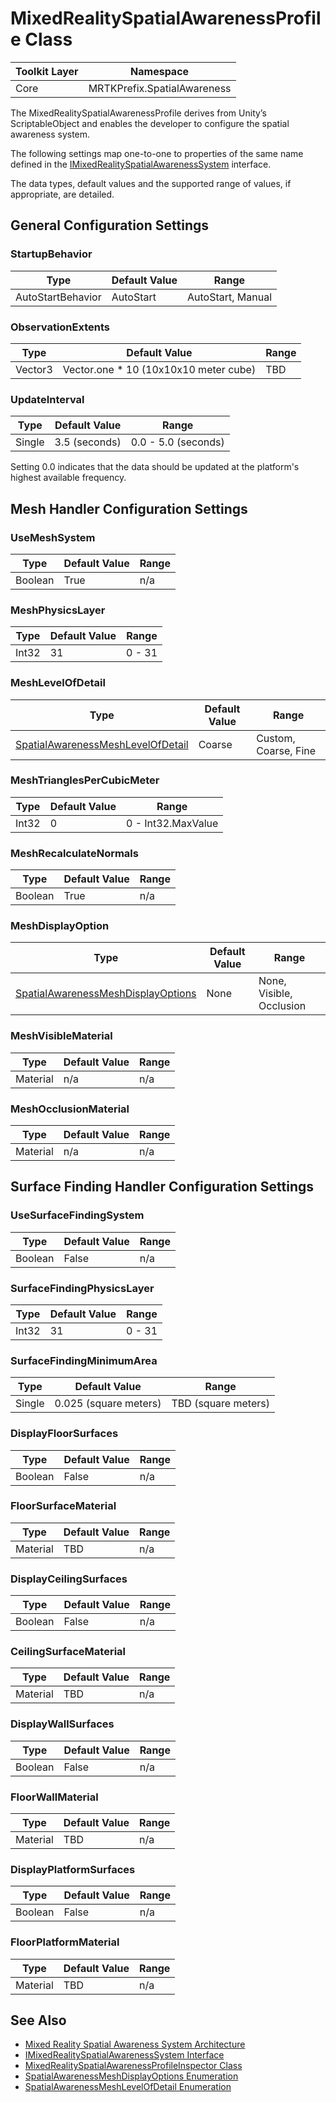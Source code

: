 # MixedRealitySpatialAwarenessProfile Class

| Toolkit Layer | Namespace |
| --- | --- |
| Core | MRTKPrefix.SpatialAwareness |

The MixedRealitySpatialAwarenessProfile derives from Unity’s ScriptableObject and enables the developer to configure the spatial awareness system.

The following settings map one-to-one to properties of the same name defined in the [IMixedRealitySpatialAwarenessSystem](IMixedRealitySpatialAwarenessSystem.md) interface.

The data types, default values and the supported range of values, if appropriate, are detailed.

## General Configuration Settings

### StartupBehavior

| Type | Default Value | Range |
| --- | --- | --- |
| AutoStartBehavior | AutoStart | AutoStart, Manual |

### ObservationExtents

| Type | Default Value | Range |
| --- | --- | --- |
| Vector3 | Vector.one * 10 (10x10x10 meter cube) | TBD |

### UpdateInterval

| Type | Default Value | Range |
| --- | --- | --- |
| Single | 3.5 (seconds) | 0.0 - 5.0 (seconds) |

Setting 0.0 indicates that the data should be updated at the platform's highest available frequency.

## Mesh Handler Configuration Settings

### UseMeshSystem

| Type | Default Value | Range |
| --- | --- | --- |
| Boolean | True | n/a |

### MeshPhysicsLayer

| Type | Default Value | Range |
| --- | --- | --- |
| Int32 | 31 | 0 - 31 |

### MeshLevelOfDetail

| Type | Default Value | Range |
| --- | --- | --- |
| [SpatialAwarenessMeshLevelOfDetail](SpatialAwarenessMeshLevelOfDetail.md) | Coarse | Custom, Coarse, Fine |

### MeshTrianglesPerCubicMeter

| Type | Default Value | Range |
| --- | --- | --- |
| Int32 | 0 | 0 - Int32.MaxValue |

### MeshRecalculateNormals

| Type | Default Value | Range |
| --- | --- | --- |
| Boolean | True | n/a |

### MeshDisplayOption

| Type | Default Value | Range |
| --- | --- | --- |
| [SpatialAwarenessMeshDisplayOptions](SpatialAwarenessMeshDisplayOptions.md) | None | None, Visible, Occlusion |

### MeshVisibleMaterial

| Type | Default Value | Range |
| --- | --- | --- |
| Material | n/a | n/a |

### MeshOcclusionMaterial

| Type | Default Value | Range |
| --- | --- | --- |
| Material | n/a | n/a |

## Surface Finding Handler Configuration Settings

### UseSurfaceFindingSystem

| Type | Default Value | Range |
| --- | --- | --- |
| Boolean | False | n/a |

### SurfaceFindingPhysicsLayer

| Type | Default Value | Range |
| --- | --- | --- |
| Int32 | 31 | 0 - 31 |

### SurfaceFindingMinimumArea

| Type | Default Value | Range |
| --- | --- | --- |
| Single | 0.025 (square meters) | TBD (square meters) |

### DisplayFloorSurfaces

| Type | Default Value | Range |
| --- | --- | --- |
| Boolean | False | n/a |

### FloorSurfaceMaterial

| Type | Default Value | Range |
| --- | --- | --- |
| Material | TBD | n/a |

### DisplayCeilingSurfaces

| Type | Default Value | Range |
| --- | --- | --- |
| Boolean | False | n/a |

### CeilingSurfaceMaterial

| Type | Default Value | Range |
| --- | --- | --- |
| Material | TBD | n/a |

### DisplayWallSurfaces

| Type | Default Value | Range |
| --- | --- | --- |
| Boolean | False | n/a |

### FloorWallMaterial

| Type | Default Value | Range |
| --- | --- | --- |
| Material | TBD | n/a |

### DisplayPlatformSurfaces

| Type | Default Value | Range |
| --- | --- | --- |
| Boolean | False | n/a |

### FloorPlatformMaterial

| Type | Default Value | Range |
| --- | --- | --- |
| Material | TBD | n/a |

## See Also

- [Mixed Reality Spatial Awareness System Architecture](SpatialAwarenessSystemArchitecture.md)
- [IMixedRealitySpatialAwarenessSystem Interface](IMixedRealitySpatialAwarenessSystem.md)
- [MixedRealitySpatialAwarenessProfileInspector Class](MixedRealitySpatialAwarenessProfileInspector.md)
- [SpatialAwarenessMeshDisplayOptions Enumeration](SpatialAwarenessMeshDisplayOptions.md)
- [SpatialAwarenessMeshLevelOfDetail Enumeration](SpatialAwarenessMeshLevelOfDetail.md)
